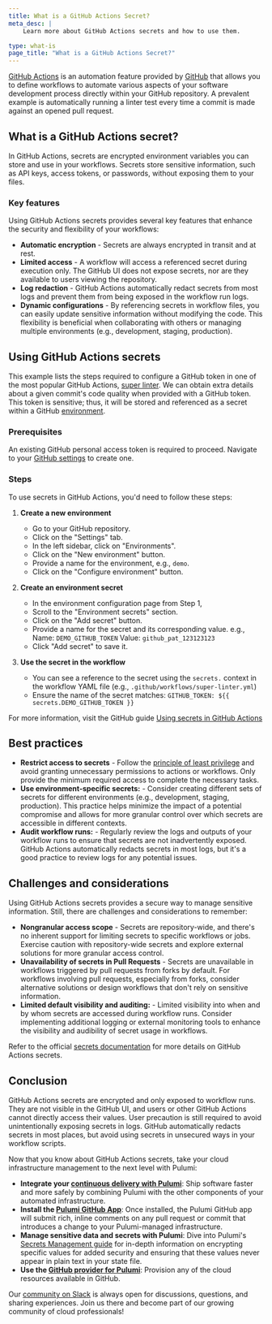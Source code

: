 ```yaml
---
title: What is a GitHub Actions Secret?
meta_desc: |
    Learn more about GitHub Actions secrets and how to use them.

type: what-is
page_title: "What is a GitHub Actions Secret?"
---
```


[GitHub Actions](https://github.com/features/actions) is an automation feature provided by [GitHub](https://github.com/) that allows you to define workflows to automate various aspects of your software development process directly within your GitHub repository. A prevalent example is automatically running a linter test every time a commit is made against an opened pull request.

## What is a GitHub Actions secret?

In GitHub Actions, secrets are encrypted environment variables you can store and use in your workflows. Secrets store sensitive information, such as API keys, access tokens, or passwords, without exposing them to your files.

### Key features

Using GitHub Actions secrets provides several key features that enhance the security and flexibility of your workflows:

- **Automatic encryption** - Secrets are always encrypted in transit and at rest.
- **Limited access** - A workflow will access a referenced secret during execution only. The GitHub UI does not expose secrets, nor are they available to users viewing the repository.
- **Log redaction** - GitHub Actions automatically redact secrets from most logs and prevent them from being exposed in the workflow run logs.
- **Dynamic configurations** - By referencing secrets in workflow files, you can easily update sensitive information without modifying the code. This flexibility is beneficial when collaborating with others or managing multiple environments (e.g., development, staging, production).

## Using GitHub Actions secrets

This example lists the steps required to configure a GitHub token in one of the most popular GitHub Actions, [super linter](https://github.com/marketplace/actions/super-linter). We can obtain extra details about a given commit's code quality when provided with a GitHub token. This token is sensitive; thus, it will be stored and referenced as a secret within a GitHub [environment](https://docs.github.com/en/actions/deployment/targeting-different-environments/using-environments-for-deployment).

### Prerequisites

An existing GitHub personal access token is required to proceed. Navigate to your [GitHub settings](https://github.com/settings/personal-access-tokens/new) to create one.

### Steps

To use secrets in GitHub Actions, you'd need to follow these steps:

1. **Create a new environment**

    - Go to your GitHub repository.
    - Click on the "Settings" tab.
    - In the left sidebar, click on "Environments".
    - Click on the "New environment" button.
    - Provide a name for the environment, e.g., `demo`.
    - Click on the "Configure environment" button.

2. **Create an environment secret**

    - In the environment configuration page from Step 1,
    - Scroll to the "Environment secrets" section.
    - Click on the "Add secret" button.
    - Provide a name for the secret and its corresponding value.
        e.g., Name: `DEMO_GITHUB_TOKEN`
            Value: `github_pat_123123123`
    - Click "Add secret" to save it.

3. **Use the secret in the workflow**

    - You can see a reference to the secret using the `secrets.` context in the workflow YAML file (e.g., `.github/workflows/super-linter.yml`)
    - Ensure the name of the secret matches: `GITHUB_TOKEN: ${{ secrets.DEMO_GITHUB_TOKEN }}`

For more information, visit the GitHub guide [Using secrets in GitHub Actions](https://docs.github.com/en/actions/security-guides/using-secrets-in-github-actions)

## Best practices

- **Restrict access to secrets** - Follow the [principle of least privilege](https://en.wikipedia.org/wiki/Principle_of_least_privilege) and avoid granting unnecessary permissions to actions or workflows. Only provide the minimum required access to complete the necessary tasks.
- **Use environment-specific secrets:** - Consider creating different sets of secrets for different environments (e.g., development, staging, production). This practice helps minimize the impact of a potential compromise and allows for more granular control over which secrets are accessible in different contexts.
- **Audit workflow runs:** - Regularly review the logs and outputs of your workflow runs to ensure that secrets are not inadvertently exposed. GitHub Actions automatically redacts secrets in most logs, but it's a good practice to review logs for any potential issues.

## Challenges and considerations

Using GitHub Actions secrets provides a secure way to manage sensitive information. Still, there are challenges and considerations to remember:

- **Nongranular access scope** - Secrets are repository-wide, and there's no inherent support for limiting secrets to specific workflows or jobs. Exercise caution with repository-wide secrets and explore external solutions for more granular access control.
- **Unavailability of secrets in Pull Requests** - Secrets are unavailable in workflows triggered by pull requests from forks by default. For workflows involving pull requests, especially from forks, consider alternative solutions or design workflows that don't rely on sensitive information.
- **Limited default visibility and auditing:** - Limited visibility into when and by whom secrets are accessed during workflow runs. Consider implementing additional logging or external monitoring tools to enhance the visibility and audibility of secret usage in workflows.

Refer to the official [secrets documentation](https://docs.github.com/en/actions/security-guides/encrypted-secrets) for more details on GitHub Actions secrets.

## Conclusion

GitHub Actions secrets are encrypted and only exposed to workflow runs. They are not visible in the GitHub UI, and users or other GitHub Actions cannot directly access their values. User precaution is still required to avoid unintentionally exposing secrets in logs. GitHub automatically redacts secrets in most places, but avoid using secrets in unsecured ways in your workflow scripts.

Now that you know about GitHub Actions secrets, take your cloud infrastructure management to the next level with Pulumi:

- **Integrate your [continuous delivery with Pulumi](https://www.pulumi.com/docs/using-pulumi/continuous-delivery/github-actionss/)**: Ship software faster and more safely by combining Pulumi with the other components of your automated infrastructure.
- **Install the [Pulumi GitHub App](https://www.pulumi.com/docs/using-pulumi/continuous-delivery/github-app/)**:  Once installed, the Pulumi GitHub app will submit rich, inline comments on any pull request or commit that introduces a change to your Pulumi-managed infrastructure.
- **Manage sensitive data and secrets with Pulumi**: Dive into Pulumi's [Secrets Management guide](/blog/managing-secrets-with-pulumi/) for in-depth information on encrypting specific values for added security and ensuring that these values never appear in plain text in your state file​.
- **Use the [GitHub provider for Pulumi](https://www.pulumi.com/registry/packages/github/#github)**: Provision any of the cloud resources available in GitHub.

Our [community on Slack](https://slack.pulumi.com/) is always open for discussions, questions, and sharing experiences. Join us there and become part of our growing community of cloud professionals!
